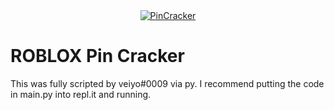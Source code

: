 <div align="center">
    <a href="https://discord.gg/kunai">
        <img
            alt="PinCracker"
            src="https://user-images.githubusercontent.com/84878036/154731375-92843003-4f81-499b-96e8-7cc03e3df20e.png">
    </a>
</div>

# ROBLOX Pin Cracker

This was fully scripted by veiyo#0009 via py. I recommend
putting the code in main.py into repl.it and running.
